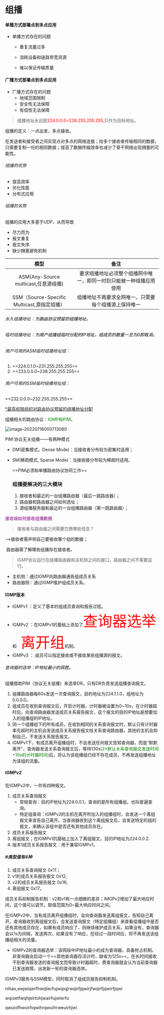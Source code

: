 # 组播

#### 单播方式部署点到多点应用

* 单播方式存在的问题

  * 重复流量过多

  * 消耗设备和链路带宽资源

  * 难以保证传输质量

#### 广播方式部署点到多点应用

* 广播方式存在的问题
  * 地域范围限制
  * 安全性无法保障
  * 有偿性无法保障

> 组播地址永远是<font color = red>224.0.0.0~239.255.255.255</font>,只作为目标地址。

组播的定义：一点出发，多点接收。

在发送者和接受者之间实现点对多点的网络连接；给多个接收者传输相同的数据，只需要复制一份的相同数据；提高了数据传输效率也减少了骨干网络出现拥塞的可能性。

###### 组播的优势

* 提高效率
* 优化性能
* 分布式应用

###### 组播的劣势

组播的应用大多基于UDP，从而导致

* 尽力而为
* 报文重复
* 报文失序
* 缺少拥塞避免机制

|                    模型                     |                             备注                             |
| :-----------------------------------------: | :----------------------------------------------------------: |
|    ASM(Any-Source multicast,任意源组播)     | 要求组播地址必须整个组播网中唯一，即同一时刻只能被一种组播应用使用 |
| SSM（Source-Specific Multicast,源指定组播） |     组播地址不再要求全网唯一，只需要每个组播源上保持唯一     |

###### 永久组播地址：<font color = black>为路由协议预留的组播地址。</font>

###### 临时组播地址：<font color = black>为用户组播组临时分配的IP地址，组成员的数量一旦为0即取消。</font>

###### 用户可用的ASM临时组播地址组：

1. ==224.0.1.0~231.255.255.255==
2. ==233.0.0.0~238.255.255.255==

###### 用户可用的SSM临时组播地址组：

==232.0.0.0~232.255.255.255==

[*最高权限组织对路由协议预留的组播地址分配](https://www.iana.org/assignments/multicast-addresses/multicast-addresses.xhtml)

组播相关的路由协议：<font color = green>IGMP和PIM。</font>

![image-20220716000713080](C:\Users\yangc\AppData\Roaming\Typora\typora-user-images\image-20220716000713080.png)

PIM:协议无关组播——有两种模式

* DM(密集模式，Dense Mode)：当接收者分布较为密集时适用；

* SM(稀疏模式, Sparse Mode)：当接收接分布较为稀疏时适用。

  ==PIM必须和单播路由协议协同工作==

  ### 组播要解决的三大模块

  1. 接收者和最近的一台组播路由器（最后一跳路由器）；
  2. 路由器和路由器之间如何选址；
  3. 源组播服务器和最近的一台组播路由器（第一跳路由器）；

<font color = purple>接收端如何接收组播数据</font>

> 接收者与路由器之间需要交换哪些信息？

-->接收者需声明自己要接收哪个组的数据；

​	路由器需了解哪些组播存在接收者。

> IGMP协议运行在组播路由器和主机侧之间的接口，路由器之间不需要运行。

* 主机侧：通过IGMP向路由器通告组成员关系
* 路由器侧：通过IGMP维护组成员关系。

#### IGMP版本

* IGMPv1 ：定义了基本的组成员查询和报告过程。
* IGMPv2 ：在IGMPv1的基础上添加了<font size = 7;font color = red>查询器选举</font>和<font size = 7;font color = red> 离开组</font>机制。
* IGMPv3 ： 成员可以指定接收或不接收某些组播源的报文。

###### 查询器的选举：<font color = black>IP地址最小的获胜。</font>

组播借助PIM（协议无关组播）来选举DR，只有DR负责发送组播查询报文。

1. 组播路由器每60s发送一次查询报文，目的地址为224.1.1.0，组地址为0.0.0.0。
2. 组成员在收到查询报文后，开启计时器，计时器被设置为0~10s，在计时器超时后，向查询路由器发送成员关系报告报文，这个报文的目的IP地址是想要加入的组播组的IP地址。
3. 同一个组播组下的所有成员，在收到相同的关系查询报文时，默认只有计时器率先超时的主机会发送成员关系报告报文给关系查询路由器，其他的主机会抑制自己，不发送关系报告报文。
4. IGMPv1下，有成员离开组播组时，不会发送任何报文告知查询器，而是“默默离开”，查询器发送关系查询报文后，等待130s<font color = green>(2*默认关系查询报文发送时间+10s的计时器时间)</font>后，将认为该组播组已经不存在成员，不再发送组播地址为该组的流量。

##### IGMPv2

在IGMPv2中，一共有四种报文。

1. 成员关系查询报文
   * 常规查询：目的IP地址为224.0.0.1，查询的是所有组播组，也叫普遍查询。
   * 特定组查询：IGMPv2的主机在离开所加入的组播组时，会发送一个离组报文来宣告自己离开。当查询器收到这个离组报文后，会发送特定的组的报文，来确认该组中是否还有其他成员存在。
2. 成员关系报告报文
3. 离组报文；在IGMPv1的基础上加入了离组报文，目的IP地址为224.0.0.2.
4. 版本1成员关系报告报文：用于兼容IGMPv1。



##### #类型值有4种

1. 成员关系查询报文 0x11；
2. v1的成员关系报告报文 0x12;
3. v2的成员关系报告报文 0x16;
4. 离组报文 0x17。

成员关系抑制报告机制：v2和v1有一点细微的差异；IMGPv2增加了最大响应时间，这个值可以调节。取值范围为0~最大响应时间之间。

在IGMPv2中，当有成员离开组播组时，会向查询器发送离组报文，告知自己离开。查询器收到离组报文后，会发送查询报文（特定组播组）来查看组播组中是否还有其他成员存在，如果有成员响应了，则继续维护成员关系，如果没有，查询器会以1s为间隔，发送两次，如果没有了响应，在经过一段时间后，将不再发送该组播组相关的流量。

* IGMPv2的查询器选举：该网段中IP地址最小的成为查询器，具备抢占机制。非查询器会启动一个==其他查询器存活计时，缺省为125s==，在长时间接收不到查询器发送的查询报文而导致计时器超时，费查询器就会认为当前查询器已发送故障，出发新一轮的查询器选举。



IGMPv3服务与SSM模型，同时取消了组成员报告抑制机制。

nihao,wejwiqerfhwqlierfujwipqjrwqirfjqwirjfwqirfjqwirfjqwi

wqioetfwqhjeirtohjwairfujwierfu

qwuiofhwoirhqwihrqwuihrweuirhjwi
